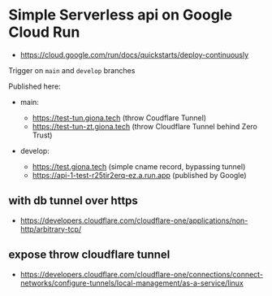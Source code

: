 # Simple Serverless api on Google Cloud Run

- https://cloud.google.com/run/docs/quickstarts/deploy-continuously

Trigger on `main` and `develop` branches

Published here:

- main:

  - https://test-tun.giona.tech (throw Coudflare Tunnel)
  - https://test-tun-zt.giona.tech (throw Cloudflare Tunnel behind Zero Trust)

- develop:

  - https://test.giona.tech (simple cname record, bypassing tunnel)
  - https://api-1-test-r25tir2erq-ez.a.run.app (published by Google)

## with db tunnel over https

- https://developers.cloudflare.com/cloudflare-one/applications/non-http/arbitrary-tcp/

## expose throw cloudflare tunnel

- https://developers.cloudflare.com/cloudflare-one/connections/connect-networks/configure-tunnels/local-management/as-a-service/linux
